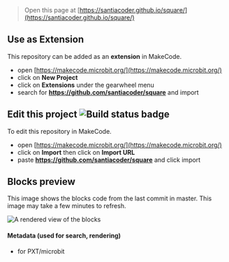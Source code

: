 
> Open this page at [https://santiacoder.github.io/square/](https://santiacoder.github.io/square/)

## Use as Extension

This repository can be added as an **extension** in MakeCode.

* open [https://makecode.microbit.org/](https://makecode.microbit.org/)
* click on **New Project**
* click on **Extensions** under the gearwheel menu
* search for **https://github.com/santiacoder/square** and import

## Edit this project ![Build status badge](https://github.com/santiacoder/square/workflows/MakeCode/badge.svg)

To edit this repository in MakeCode.

* open [https://makecode.microbit.org/](https://makecode.microbit.org/)
* click on **Import** then click on **Import URL**
* paste **https://github.com/santiacoder/square** and click import

## Blocks preview

This image shows the blocks code from the last commit in master.
This image may take a few minutes to refresh.

![A rendered view of the blocks](https://github.com/santiacoder/square/raw/master/.github/makecode/blocks.png)

#### Metadata (used for search, rendering)

* for PXT/microbit
<script src="https://makecode.com/gh-pages-embed.js"></script><script>makeCodeRender("{{ site.makecode.home_url }}", "{{ site.github.owner_name }}/{{ site.github.repository_name }}");</script>
